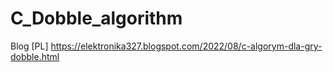 # C_Dobble_algorithm

Blog [PL]
https://elektronika327.blogspot.com/2022/08/c-algorym-dla-gry-dobble.html
